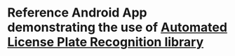 # Reference Android App demonstrating the use of [Automated License Plate Recognition library](http://www.openalpr.com/)